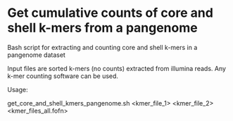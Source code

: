 # Get cumulative counts of core and shell k-mers from a pangenome

Bash script for extracting and counting core and shell k-mers in a pangenome dataset

Input files are sorted k-mers (no counts) extracted from illumina reads. Any k-mer counting software can be used.

Usage:

get_core_and_shell_kmers_pangenome.sh <kmer_file_1> <kmer_file_2> <kmer_files_all.fofn>

